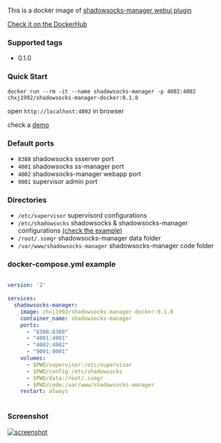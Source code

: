 This is a docker image of [shadowsocks-manager webui plugin](https://github.com/shadowsocks/shadowsocks-manager)

[Check it on the DockerHub](https://hub.docker.com/r/chxj1992/shadowsocks-manager-docker/)

### Supported tags

* 0.1.0

### Quick Start

`docker run --rm -it --name shadowsocks-manager -p 4002:4002 chxj1992/shadowsocks-manager-docker:0.1.0`

open `http://localhost:4002` in browser

check a [demo](http://fuck-the-wall.chxj.name)

### Default ports

* `8388` shadowsocks ssserver port
* `4001` shadowsocks ss-manager port
* `4002` shadowsocks-manager webapp port
* `9001` supervisor admin port

### Directories

* `/etc/supervisor` supervisord configurations
* `/etc/shadowsocks` shadowsocks & shadowsocks-manager configurations [(check the example)](https://github.com/chxj1992/shadowsocks-manager-docker/tree/master/config)
* `/root/.ssmgr` shadowsocks-manager data folder
* `/var/www/shadowsocks-manager` shadowsocks-manager code folder

### docker-compose.yml example

``` yaml 

version: '2'                                                                                                                                    
                                                                                                                                                
services:                                                                                                                                       
  shadowsocks-manager:                                                                                                                          
    image: chxj1992/shadowsocks-manager-docker:0.1.0                                                                                                                                
    container_name: shadowsocks-manager                                                                                                         
    ports:                                                                                                                                      
      - "8388:8388"                                                                                                                             
      - "4001:4001"                                                                                                                             
      - "4002:4002"                                                                                                                             
      - "9001:9001"                                                                                                                             
    volumes:                                                                                                                                    
      - $PWD/supervisor:/etc/supervisor                                                                                                         
      - $PWD/config:/etc/shadowsocks                                                                                                            
      - $PWD/data:/root/.ssmgr                                                                                                                  
      - $PWD/code:/var/www/shadowsocks-manager                                                                                                  
    restart: always  
  
```

### Screenshot

[![screenshot](https://github.com/chxj1992/shadowsocks-manager-docker/raw/master/screenshot.png)](http://fuck-the-wall.chxj.name)
